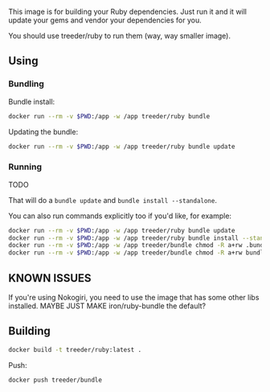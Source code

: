 This image is for building your Ruby dependencies. Just run it and it will update your gems and vendor your dependencies
for you.

You should use treeder/ruby to run them (way, way smaller image).

## Using

### Bundling

Bundle install:

```sh
docker run --rm -v $PWD:/app -w /app treeder/ruby bundle
```
Updating the bundle:

```sh
docker run --rm -v $PWD:/app -w /app treeder/ruby bundle update
```


### Running

TODO



That will do a `bundle update` and `bundle install --standalone`.

You can also run commands explicitly too if you'd like, for example:

```sh
docker run --rm -v $PWD:/app -w /app treeder/ruby bundle update
docker run --rm -v $PWD:/app -w /app treeder/ruby bundle install --standalone --clean
docker run --rm -v $PWD:/app -w /app treeder/bundle chmod -R a+rw .bundle
docker run --rm -v $PWD:/app -w /app treeder/bundle chmod -R a+rw bundle
```


## KNOWN ISSUES

If you're using Nokogiri, you need to use the image that has some other libs installed. MAYBE JUST MAKE
iron/ruby-bundle the default?




## Building

```sh
docker build -t treeder/ruby:latest .
```

Push:

```sh
docker push treeder/bundle
```
